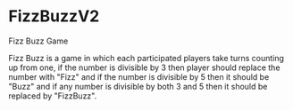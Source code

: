 # FizzBuzzV2
Fizz Buzz Game

Fizz Buzz is a game in which each participated players take turns counting up from one, if the number is divisible by 3 then player should replace the number with "Fizz" and if the number is divisible by 5 then it should be "Buzz" and if any number is divisible by both 3 and 5 then it should be replaced by "FizzBuzz".

